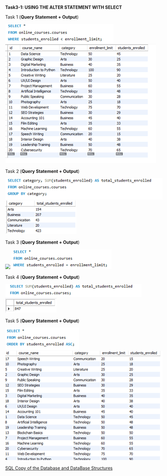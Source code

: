 **Task3-1: USING THE ALTER STATEMENT WITH SELECT**

Task 1 (**Query Statement + Output**)

<img src= "https://github.com/EDILBERTOGEMINIANO/edilberto/blob/main/FINAL%20TASK%203-1/ONLINE_COURSE/TASK%201(Q).png">
<img src= "https://github.com/EDILBERTOGEMINIANO/edilberto/blob/main/FINAL%20TASK%203-1/ONLINE_COURSE/TASK%201(O).png">

Task 2  (**Query Statement + Output**)

<img src= "https://github.com/EDILBERTOGEMINIANO/edilberto/blob/main/FINAL%20TASK%203-1/ONLINE_COURSE/TASK%202(Q).png">
<img src= "https://github.com/EDILBERTOGEMINIANO/edilberto/blob/main/FINAL%20TASK%203-1/ONLINE_COURSE/TASK%202(O).png">

Task 3  (**Query Statement + Output**)

<img src= "https://github.com/EDILBERTOGEMINIANO/edilberto/blob/main/FINAL%20TASK%203-1/ONLINE_COURSE/TASK%203(Q).png">
<img src= "https://github.com/EDILBERTOGEMINIANO/edilberto/blob/main/FINAL%20TASK%203-1/ONLINE_COURSE/TASK3(Q).png">

Task 4  (**Query Statement + Output**)

<img src= "https://github.com/EDILBERTOGEMINIANO/edilberto/blob/main/FINAL%20TASK%203-1/ONLINE_COURSE/TASK%204(Q).png">
<img src= "https://github.com/EDILBERTOGEMINIANO/edilberto/blob/main/FINAL%20TASK%203-1/ONLINE_COURSE/TASK%204(O).png">

Task 5  (**Query Statement + Output**)

<img src= "https://github.com/EDILBERTOGEMINIANO/edilberto/blob/main/FINAL%20TASK%203-1/ONLINE_COURSE/TASK%205(Q).png">
<img src= "https://github.com/EDILBERTOGEMINIANO/edilberto/blob/main/FINAL%20TASK%203-1/ONLINE_COURSE/TASK%205(O).png">

[SQL Copy of the Database and DataBase Structures](https://github.com/EDILBERTOGEMINIANO/edilberto/blob/main/FINAL%20TASK%203-1/ONLINE_COURSE/online.sql)
